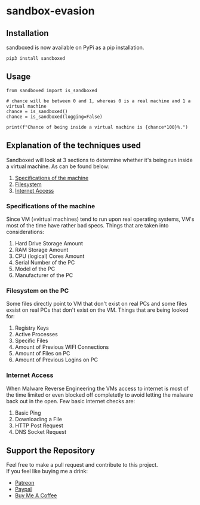 # sandbox-evasion
## Installation
sandboxed is now available on PyPi as a pip installation.
```
pip3 install sandboxed
```
## Usage
```
from sandboxed import is_sandboxed

# chance will be between 0 and 1, whereas 0 is a real machine and 1 a virtual machine
chance = is_sandboxed()
chance = is_sandboxed(logging=False)

print(f"Chance of being inside a virtual machine is {chance*100}%.")
```

## Explanation of the techniques used
Sandboxed will look at 3 sections to determine whether it's being run inside a virtual machine.
As can be found below:
1. [Specifications of the machine](#specifications-of-the-machine)
2. [Filesystem](#filesystem-on-the-pc)
3. [Internet Access](#internet-access)

### Specifications of the machine
Since VM (=virtual machines) tend to run upon real operating systems, VM's most of the time have rather bad specs.
Things that are taken into considerations:
1. Hard Drive Storage Amount
2. RAM Storage Amount
3. CPU (logical) Cores Amount
4. Serial Number of the PC
5. Model of the PC
5. Manufacturer of the PC

### Filesystem on the PC
Some files directly point to VM that don't exist on real PCs and some files exsist on real PCs that don't exist on the VM.
Things that are being looked for:
1. Registry Keys
2. Active Processes
3. Specific Files
4. Amount of Previous WIFI Connections 
5. Amount of Files on PC
6. Amount of Previous Logins on PC

### Internet Access
When Malware Reverse Engineering the VMs access to internet is most of the time limited or even blocked off completetly to avoid letting the malware back out in the open. 
Few basic internet checks are:
1. Basic Ping
2. Downloading a File
3. HTTP Post Request
4. DNS Socket Request


## Support the Repository
Feel free to make a pull request and contribute to this project.</br>
If you feel like buying me a drink:
* [Patreon](https://www.patreon.com/frederikme)
* [Paypal](https://paypal.me/frederikmees)
* [Buy Me A Coffee](https://www.buymeacoffee.com/frederikme)


